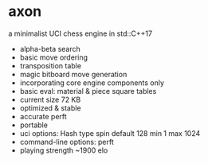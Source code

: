 # axon
a minimalist UCI chess engine in std::C++17

- alpha-beta search
- basic move ordering
- transposition table
- magic bitboard move generation
- incorporating core engine components only
- basic eval: material & piece square tables
- current size 72 KB
- optimized & stable
- accurate perft
- portable
- uci options: Hash type spin default 128 min 1 max 1024
- command-line options: perft <depth>
- playing strength ~1900 elo
